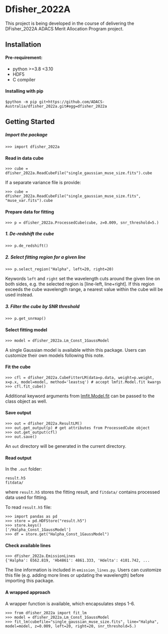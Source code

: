 Dfisher_2022A
=============

This project is being developed in the course of delivering the DFisher_2022A ADACS Merit Allocation Program project.

## Installation

#### Pre-requirement:
* python >=3.8 <3.10
* HDF5 
* C compiler

#### Installing with pip

```
$python -m pip git+https://github.com/ADACS-Australia/dfisher_2022a.git#egg=dfisher_2022a
```

## Getting Started
##### Import the package
```
>>> import dfisher_2022a
```
#### Read in data cube
```
>>> cube = dfisher_2022a.ReadCubeFile("single_gaussian_muse_size.fits").cube
```
If a separate variance file is provide:
```
>>> cube = dfisher_2022a.ReadCubeFile("single_gaussian_muse_size.fits", "muse_var.fits").cube
```
#### Prepare data for fitting
```
>>> p = dfisher_2022a.ProcessedCube(cube, z=0.009, snr_threshold=5.)
```
##### 1. De-redshift the cube
```
>>> p.de_redshift()
```
##### 2. Select fitting region for a given line
```
>>> p.select_region("Halpha", left=20, right=20)
```
Keywords `left` and `right` set the wavelength cuts around the given line on both sides, e.g. the selected region is [line-left, line+right]. If this region exceeds the cube wavelength range, a nearest value within the cube will be used instead.

##### 3. Filter the cube by SNR threshold
```
>>> p.get_snrmap()
```
#### Select fitting model
```
>>> model = dfisher_2022a.Lm_Const_1GaussModel
```
A single Gaussian model is available within this package. Users can customize their own models following this note.

#### Fit the cube
```
>>> cfl = dfisher_2022a.CubeFitterLM(data=p.data, weight=p.weight, x=p.x, model=model, method='leastsq') # accept lmfit.Model.fit kwargs
>>> cfl.fit_cube()
```
Additional keyword arguments from [lmfit.Model.fit](https://lmfit.github.io/lmfit-py/model.html#model-class-methods) can be passed to the class object as well.

#### Save output
```
>>> out = dfisher_2022a.ResultLM()
>>> out.get_output(p) # get attributes from ProcessedCube object
>>> out.get_output(cfl)
>>> out.save()
```
An `out` directory will be generated in the current directory.

#### Read output
In the `.out` folder:
```
result.h5
fitdata/
```
where `result.h5` stores the fitting result, and `fitdata/` contains processed data used for fitting.

   To read `result.h5` file:
   ```
   >>> import pandas as pd
   >>> store = pd.HDFStore("result.h5")
   >>> store.keys()
   ['/Halpha_Const_1GaussModel']
   >>> df = store.get("Halpha_Const_1GaussModel")
   ```
#### Check available lines
```
>>> dfisher_2022a.EmissionLines
{'Halpha': 6562.819, 'Hb4861': 4861.333, 'Hdelta': 4101.742, ...
```
The line information is included in `emission_lines.py`. Users can customize this file (e.g. adding more lines or updating the wavelength) before importing this package. 

#### A wrapped approach

A wrapper function is available, which encapsulates steps 1-6.
```
>>> from dfisher_2022a import fit_lm
>>> model = dfisher_2022a.Lm_Const_1GaussModel
>>> fit_lm(cubefile="single_gaussian_muse_size.fits", line="Halpha", model=model, z=0.009, left=20, right=20, snr_threshold=5.)
```
